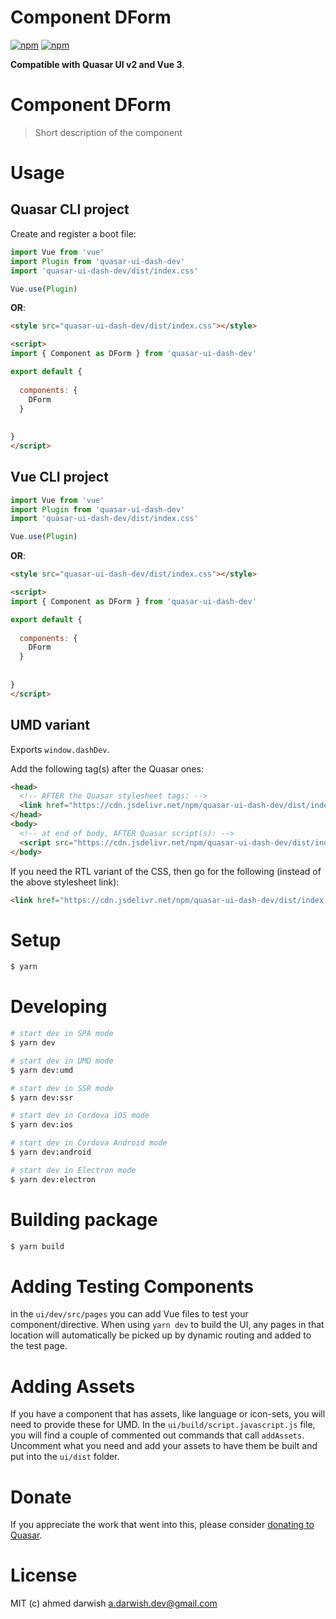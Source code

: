 # Component DForm

[![npm](https://img.shields.io/npm/v/quasar-ui-dash-dev.svg?label=quasar-ui-dash-dev)](https://www.npmjs.com/package/quasar-ui-dash-dev)
[![npm](https://img.shields.io/npm/dt/quasar-ui-dash-dev.svg)](https://www.npmjs.com/package/quasar-ui-dash-dev)

**Compatible with Quasar UI v2 and Vue 3**.


# Component DForm
> Short description of the component




# Usage

## Quasar CLI project

Create and register a boot file:

```js
import Vue from 'vue'
import Plugin from 'quasar-ui-dash-dev'
import 'quasar-ui-dash-dev/dist/index.css'

Vue.use(Plugin)
```

**OR**:

```html
<style src="quasar-ui-dash-dev/dist/index.css"></style>

<script>
import { Component as DForm } from 'quasar-ui-dash-dev'

export default {
  
  components: {
    DForm
  }
  
  
}
</script>
```

## Vue CLI project

```js
import Vue from 'vue'
import Plugin from 'quasar-ui-dash-dev'
import 'quasar-ui-dash-dev/dist/index.css'

Vue.use(Plugin)
```

**OR**:

```html
<style src="quasar-ui-dash-dev/dist/index.css"></style>

<script>
import { Component as DForm } from 'quasar-ui-dash-dev'

export default {
  
  components: {
    DForm
  }
  
  
}
</script>
```

## UMD variant

Exports `window.dashDev`.

Add the following tag(s) after the Quasar ones:

```html
<head>
  <!-- AFTER the Quasar stylesheet tags: -->
  <link href="https://cdn.jsdelivr.net/npm/quasar-ui-dash-dev/dist/index.min.css" rel="stylesheet" type="text/css">
</head>
<body>
  <!-- at end of body, AFTER Quasar script(s): -->
  <script src="https://cdn.jsdelivr.net/npm/quasar-ui-dash-dev/dist/index.umd.min.js"></script>
</body>
```
If you need the RTL variant of the CSS, then go for the following (instead of the above stylesheet link):
```html
<link href="https://cdn.jsdelivr.net/npm/quasar-ui-dash-dev/dist/index.rtl.min.css" rel="stylesheet" type="text/css">
```

# Setup
```bash
$ yarn
```

# Developing
```bash
# start dev in SPA mode
$ yarn dev

# start dev in UMD mode
$ yarn dev:umd

# start dev in SSR mode
$ yarn dev:ssr

# start dev in Cordova iOS mode
$ yarn dev:ios

# start dev in Cordova Android mode
$ yarn dev:android

# start dev in Electron mode
$ yarn dev:electron
```

# Building package
```bash
$ yarn build
```

# Adding Testing Components
in the `ui/dev/src/pages` you can add Vue files to test your component/directive. When using `yarn dev` to build the UI, any pages in that location will automatically be picked up by dynamic routing and added to the test page.

# Adding Assets
If you have a component that has assets, like language or icon-sets, you will need to provide these for UMD. In the `ui/build/script.javascript.js` file, you will find a couple of commented out commands that call `addAssets`. Uncomment what you need and add your assets to have them be built and put into the `ui/dist` folder.

# Donate
If you appreciate the work that went into this, please consider [donating to Quasar](https://donate.quasar.dev).

# License
MIT (c) ahmed darwish <a.darwish.dev@gmail.com>
